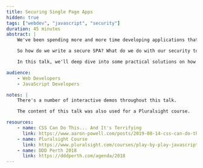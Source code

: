 ```yaml
---
title: Securing Single Page Apps
hidden: true
tags: ["webdev", "javascript", "security"]
duration: 45 minutes
abstract: |
    We've been spending more and more time developing applications that run in the browser, Single Page Applications, SPA's, and more recently Progressive Web Applications, PWA’s. But with more code running client side what changes do we need to make to how we write applications, test applications and secure applications?

    So how do we write a secure SPA? What do we do with our security tokens, client-side data, track vulnerabilities in our dependencies or implement trust between the client and server?

    In this talk, we'll deep dive into some practical solutions on how to create secure modern web applications.

audience:
    - Web Developers
    - JavaScript Developers

notes: |
    There's a number of interactive demos throughout this talk.

    The content of this talk was also used for a Pluralsight course.

resources:
    - name: CSS Can Do This... And It's Terrifying
      link: https://www.aaron-powell.com/posts/2019-08-14-css-can-do-this-and-its-terrifying/
    - name: Pluralsight Course
      link: https://www.pluralsight.com/courses/play-by-play-javascript-security
    - name: DDD Perth 2018
      link: https://dddperth.com/agenda/2018
---
```

